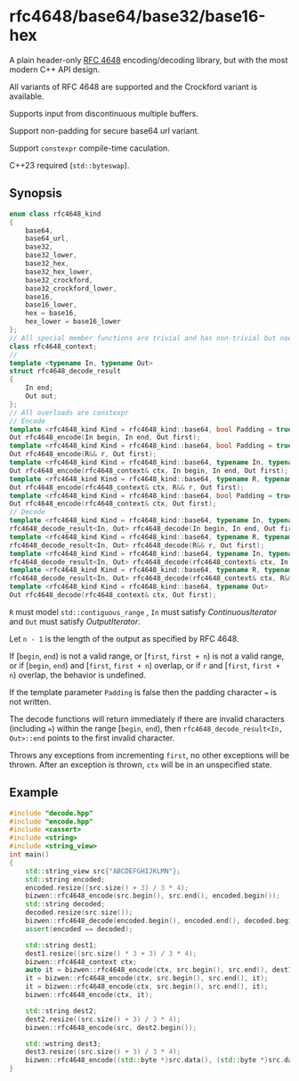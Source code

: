 # rfc4648/base64/base32/base16-hex

A plain header-only [RFC 4648](https://www.rfc-editor.org/rfc/rfc4648) encoding/decoding library, but with the most modern C++ API design.

All variants of RFC 4648 are supported and the Crockford variant is available.

Supports input from discontinuous multiple buffers.

Support non-padding for secure base64 url variant.

Support `constexpr` compile-time caculation.

C++23 required (`std::byteswap`).

## Synopsis

```cpp
enum class rfc4648_kind
{
    base64,
    base64_url,
    base32,
    base32_lower,
    base32_hex,
    base32_hex_lower,
    base32_crockford,
    base32_crockford_lower,
    base16,
    base16_lower,
    hex = base16,
    hex_lower = base16_lower
};
// All special member functions are trivial and has non-trivial but noexcept default constructor
class rfc4648_context;
//
template <typename In, typename Out>
struct rfc4648_decode_result
{
    In end;
    Out out;
};
// All overloads are constexpr
// Encode
template <rfc4648_kind Kind = rfc4648_kind::base64, bool Padding = true, typename In, typename Out>
Out rfc4648_encode(In begin, In end, Out first);
template <rfc4648_kind Kind = rfc4648_kind::base64, bool Padding = true, typename R, typename Out>
Out rfc4648_encode(R&& r, Out first);
template <rfc4648_kind Kind = rfc4648_kind::base64, typename In, typename Out>
Out rfc4648_encode(rfc4648_context& ctx, In begin, In end, Out first);
template <rfc4648_kind Kind = rfc4648_kind::base64, typename R, typename Out>
Out rfc4648_encode(rfc4648_context& ctx, R&& r, Out first);
template <rfc4648_kind Kind = rfc4648_kind::base64, bool Padding = true, typename Out>
Out rfc4648_encode(rfc4648_context& ctx, Out first);
// Decode
template <rfc4648_kind Kind = rfc4648_kind::base64, typename In, typename Out>
rfc4648_decode_result<In, Out> rfc4648_decode(In begin, In end, Out first);
template <rfc4648_kind Kind = rfc4648_kind::base64, typename R, typename Out>
rfc4648_decode_result<In, Out> rfc4648_decode(R&& r, Out first);
template <rfc4648_kind Kind = rfc4648_kind::base64, typename In, typename Out>
rfc4648_decode_result<In, Out> rfc4648_decode(rfc4648_context& ctx, In begin, In end, Out first);
template <rfc4648_kind Kind = rfc4648_kind::base64, typename R, typename Out>
rfc4648_decode_result<In, Out> rfc4648_decode(rfc4648_context& ctx, R&& r, Out first);
template <rfc4648_kind Kind = rfc4648_kind::base64, typename Out>
Out rfc4648_decode(rfc4648_context& ctx, Out first);
```

`R` must model `std::contiguous_range` , `In` must satisfy *ContinuousIterator* and `Out` must satisfy *OutputIterator*.

Let `n - 1` is the length of the output as specified by RFC 4648.

If [`begin`, `end`) is not a valid range, or [`first`, `first + n`) is not a valid range, or if [`begin`, `end`) and [`first`, `first + n`) overlap, or if `r` and [`first`, `first + n`) overlap, the behavior is undefined.

If the template parameter `Padding` is false then the padding character `=` is not written.

The decode functions will return immediately if there are invalid characters (including `=`) within the range [`begin`, `end`), then `rfc4648_decode_result<In, Out>::end` points to the first invalid character.

Throws any exceptions from incrementing `first`, no other exceptions will be thrown. After an exception is thrown, `ctx` will be in an unspecified state.

## Example

```cpp
#include "decode.hpp"
#include "encode.hpp"
#include <cassert>
#include <string>
#include <string_view>
int main()
{
    std::string_view src{"ABCDEFGHIJKLMN"};
    std::string encoded;
    encoded.resize((src.size() + 3) / 3 * 4);
    bizwen::rfc4648_encode(src.begin(), src.end(), encoded.begin());
    std::string decoded;
    decoded.resize(src.size());
    bizwen::rfc4648_decode(encoded.begin(), encoded.end(), decoded.begin());
    assert(encoded == decoded);

    std::string dest1;
    dest1.resize((src.size() * 3 + 3) / 3 * 4);
    bizwen::rfc4648_context ctx;
    auto it = bizwen::rfc4648_encode(ctx, src.begin(), src.end(), dest1.begin());
    it = bizwen::rfc4648_encode(ctx, src.begin(), src.end(), it);
    it = bizwen::rfc4648_encode(ctx, src.begin(), src.end(), it);
    bizwen::rfc4648_encode(ctx, it);

    std::string dest2;
    dest2.resize((src.size() + 3) / 3 * 4);
    bizwen::rfc4648_encode(src, dest2.begin());

    std::wstring dest3;
    dest3.resize((src.size() + 3) / 3 * 4);
    bizwen::rfc4648_encode((std::byte *)src.data(), (std::byte *)src.data() + src.size(), dest3.begin());
}
```

